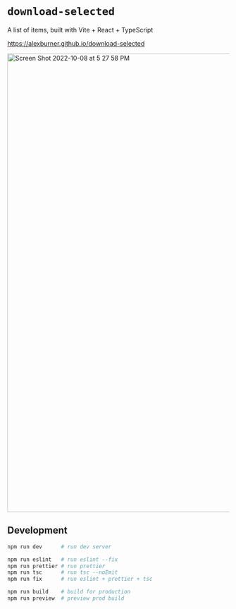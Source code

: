 # `download-selected`

A list of items, built with Vite + React + TypeScript

https://alexburner.github.io/download-selected

<img width="1041" alt="Screen Shot 2022-10-08 at 5 27 58 PM" src="https://user-images.githubusercontent.com/409114/194732146-beb6fb9f-743b-464a-96ad-1ce9a8a7facd.png">

## Development

```sh
npm run dev      # run dev server

npm run eslint   # run eslint --fix
npm run prettier # run prettier
npm run tsc      # run tsc --noEmit
npm run fix      # run eslint + prettier + tsc

npm run build    # build for production
npm run preview  # preview prod build
```
